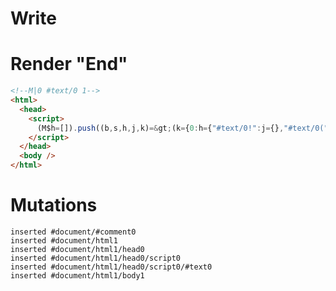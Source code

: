 # Write
  <!M|0 #text/0 1><script>(M$h=[]).push((b,s,h,j,k)=>(k={0:h={"#text/0!":j={},"#text/0(":b("packages/translator-tags/src/__tests__/fixtures/return-tag/template.marko_1_renderer")},1:j},j._=h,k),[])</script>


# Render "End"
```html
<!--M|0 #text/0 1-->
<html>
  <head>
    <script>
      (M$h=[]).push((b,s,h,j,k)=&gt;(k={0:h={"#text/0!":j={},"#text/0(":b("packages/translator-tags/src/__tests__/fixtures/return-tag/template.marko_1_renderer")},1:j},j._=h,k),[])
    </script>
  </head>
  <body />
</html>
```

# Mutations
```
inserted #document/#comment0
inserted #document/html1
inserted #document/html1/head0
inserted #document/html1/head0/script0
inserted #document/html1/head0/script0/#text0
inserted #document/html1/body1
```